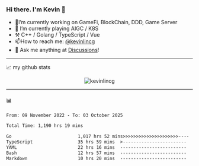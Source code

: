 ### Hi there. I'm Kevin 👋

- 🔭I’m currently working on GameFi, BlockChain, DDD, Game Server
- 🌱 I’m currently playing AIGC / K8S
-   :hammer_and_pick: C++ / Golang / TypeScript / Vue
- 📫How to reach me: [@kevinlincg](https://twitter.com/kevinlincg) 
-   :thought_balloon: Ask me anything at [Discussions](https://github.com/kevinlincg/kevinlincg/issues/new)!

---

📈 my github stats

<p align="center"> <img src="https://github-readme-stats-ouuan.vercel.app/api?username=kevinlincg&theme=dark&show_icons=true&count_private=true" alt="kevinlincg" />

---

#### :bar_chart: 

<!--START_SECTION:waka-->

```txt
From: 09 November 2022 - To: 03 October 2025

Total Time: 1,190 hrs 19 mins

Go                         1,017 hrs 52 mins>>>>>>>>>>>>>>>>>>>>>----   85.51 %
TypeScript                 35 hrs 59 mins  >------------------------   03.02 %
YAML                       22 hrs 16 mins  -------------------------   01.87 %
Bash                       12 hrs 57 mins  -------------------------   01.09 %
Markdown                   10 hrs 20 mins  -------------------------   00.87 %
```

<!--END_SECTION:waka-->
